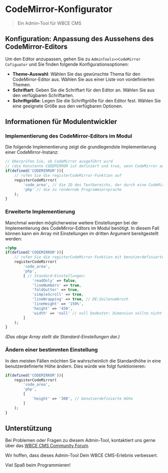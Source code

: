 CodeMirror-Konfigurator
=====================

> Ein Admin-Tool für WBCE CMS

## Konfiguration: Anpassung des Aussehens des CodeMirror-Editors

Um den Editor anzupassen, gehen Sie zu ``AdminTools>>CodeMirror Cofiguator`` und Sie finden folgende Konfigurationsoptionen:

- **Theme-Auswahl**: Wählen Sie das gewünschte Thema für den CodeMirror-Editor aus. Wählen Sie aus einer Liste von vordefinierten Themen.
- **Schriftart**: Geben Sie die Schriftart für den Editor an. Wählen Sie aus den verfügbaren Schriftarten.
- **Schriftgröße**: Legen Sie die Schriftgröße für den Editor fest. Wählen Sie eine geeignete Größe aus den verfügbaren Optionen.

## Informationen für Modulentwickler

### Implementierung des CodeMirror-Editors im Modul

Die folgende Implementierung zeigt die grundlegendste Implementierung einer CodeMirror-Instanz:

``` php
// Überprüfen Sie, ob CodeMirror ausgeführt wird
// (die Konstante CODEMIRROR ist definiert und true, wenn CodeMirror ausgeführt wird)
if(defined('CODEMIRROR')){
    // rufen Sie die registerCodeMirror-Funktion auf
    registerCodeMirror(
        'code_area', // die ID des Textbereichs, der durch eine CodeMirror-Instanz ersetzt werden soll
        'php' // die zu rendernde Programmiersprache
    );
}
```

### Erweiterte Implementierung

Manchmal werden möglicherweise weitere Einstellungen bei der Implementierung des CodeMirror-Editors im Modul benötigt. In diesem Fall können kann ein Array mit Einstellungen im dritten Argument bereitgestellt werden:

``` php
<?php
if(defined('CODEMIRROR')){
    // rufen Sie die registerCodeMirror-Funktion mit benutzerdefinierten Einstellungen im 3. Argument auf
    registerCodeMirror(
        'code_area',
        'php',
        [ // Standard-Einstellungen:
            'readOnly' => false,
            'lineNumbers' => true,
            'foldGutter' => true,
            'simpleScroll' => true,
            'lineWrapping' => true, // DE:Zeilenumbruch
            'lineHeight' => '150%',
            'height' => '450',
            'width' => 'null' // null bedeutet: Dimension sollte nicht geändert werden
        ]
    );
}
```

_(Das obige Array stellt die Standard-Einstellungen dar.)_

### Ändern einer bestimmten Einstellung

In den meisten Fällen möchten Sie wahrscheinlich die Standardhöhe in eine benutzerdefinierte Höhe ändern. Dies würde wie folgt funktionieren:

``` php
if(defined('CODEMIRROR')){
    registerCodeMirror(
        'code_area',
        'php',
        [
            'height' => '300', // benutzerdefinierte Höhe
        ]
    );
}
```

## Unterstützung

Bei Problemen oder Fragen zu diesem Admin-Tool, kontaktiert uns gerne über das [WBCE CMS Community Forum](https://forum.wbce.org/). 

Wir hoffen, dass dieses Admin-Tool Dein WBCE CMS-Erlebnis verbessert. 

Viel Spaß beim Programmieren!
